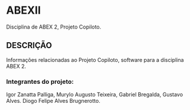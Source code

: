 # ABEXII

Disciplina de ABEX 2, Projeto Copiloto.

## DESCRIÇÃO

Informações relacionadas ao Projeto Copiloto, software para a disciplina ABEX 2.

### Integrantes do projeto:
Igor Zanatta Palliga,
Murylo Augusto Teixeira,
Gabriel Bregalda,
Gustavo Alves.
Diogo Felipe Alves Brugnerotto.


